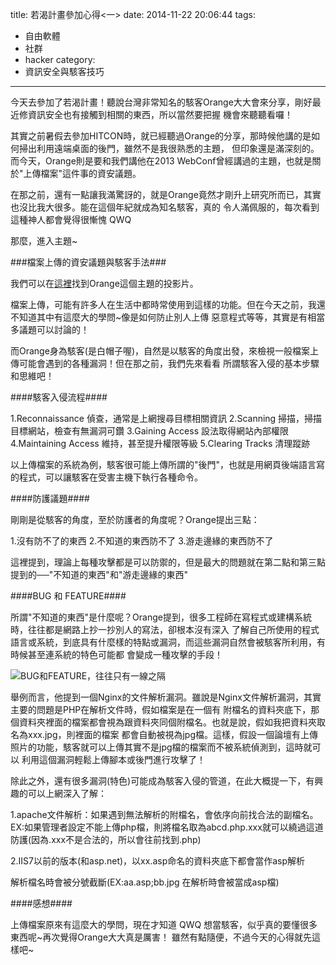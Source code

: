 title: 若渴計畫參加心得<一>
date: 2014-11-22 20:06:44
tags:
- 自由軟體
- 社群
- hacker
category:
- 資訊安全與駭客技巧
---

今天去參加了若渴計畫！聽說台灣非常知名的駭客Orange大大會來分享，剛好最近修資訊安全也有接觸到相關的東西，所以當然要把握
機會來聽聽看囉！
<!--more-->

其實之前暑假去參加HITCON時，就已經聽過Orange的分享，那時候他講的是如何掃出利用遠端桌面的後門，雖然不是我很熟悉的主題，
但印象還是滿深刻的。而今天，Orange則是要和我們講他在2013 WebConf曾經講過的主題，也就是關於"上傳檔案"這件事的資安議題。

在那之前，還有一點讓我滿驚訝的，就是Orange竟然才剛升上研究所而已，其實也沒比我大很多。能在這個年紀就成為知名駭客，真的
令人滿佩服的，每次看到這種神人都會覺得很慚愧 QWQ

那麼，進入主題~

###檔案上傳的資安議題與駭客手法###

我們可以在[這裡](http://www.slideshare.net/p8361/webconf-2013best-practices-the-upload)找到Orange這個主題的投影片。

檔案上傳，可能有許多人在生活中都時常使用到這樣的功能。但在今天之前，我還不知道其中有這麼大的學問~像是如何防止別人上傳
惡意程式等等，其實是有相當多議題可以討論的！

而Orange身為駭客(是白帽子喔)，自然是以駭客的角度出發，來檢視一般檔案上傳可能會遇到的各種漏洞！但在那之前，我們先來看看
所謂駭客入侵的基本步驟和思維吧！

####駭客入侵流程####

1.Reconnaissance 偵查，通常是上網搜尋目標相關資訊
2.Scanning 掃描，掃描目標網站，檢查有無漏洞可鑽
3.Gaining Access 設法取得網站內部權限
4.Maintaining Access 維持，甚至提升權限等級
5.Clearing Tracks 清理蹤跡

以上傳檔案的系統為例，駭客很可能上傳所謂的"後門"，也就是用網頁後端語言寫的程式，可以讓駭客在受害主機下執行各種命令。

####防護議題####

剛剛是從駭客的角度，至於防護者的角度呢？Orange提出三點：

1.沒有防不了的東西
2.不知道的東西防不了
3.游走邊緣的東西防不了

這裡提到，理論上每種攻擊都是可以防禦的，但是最大的問題就在第二點和第三點提到的──"不知道的東西"和"游走邊緣的東西"

####BUG 和 FEATURE####

所謂"不知道的東西"是什麼呢？Orange提到，很多工程師在寫程式或建構系統時，往往都是網路上抄一抄別人的寫法，卻根本沒有深入
了解自己所使用的程式語言或系統，到底具有什麼樣的特點或漏洞，而這些漏洞自然會被駭客所利用，有時候甚至連系統的特色可能都
會變成一種攻擊的手段！

![BUG和FEATURE，往往只有一線之隔](http://i.imgur.com/i5aAskv.png)

舉例而言，他提到一個Nginx的文件解析漏洞。雖說是Nginx文件解析漏洞，其實主要的問題是PHP在解析文件時，假如檔案是在一個有
附檔名的資料夾底下，那個資料夾裡面的檔案都會視為跟資料夾同個附檔名。也就是說，假如我把資料夾取名為xxx.jpg，則裡面的檔案
都會自動被視為jpg檔。這樣，假設一個論壇有上傳照片的功能，駭客就可以上傳其實不是jpg檔的檔案而不被系統偵測到，這時就可以
利用這個漏洞輕鬆上傳腳本或後門進行攻擊了！

除此之外，還有很多漏洞(特色)可能成為駭客入侵的管道，在此大概提一下，有興趣的可以上網深入了解：

1.apache文件解析：如果遇到無法解析的附檔名，會依序向前找合法的副檔名。
EX:如果管理者設定不能上傳php檔，則將檔名取為abcd.php.xxx就可以繞過這道防護(因為.xxx不是合法的，所以會往前找到.php)

2.IIS7以前的版本(和asp.net)，以xx.asp命名的資料夾底下都會當作asp解析

解析檔名時會被分號截斷(EX:aa.asp;bb.jpg 在解析時會被當成asp檔)


####感想####

上傳檔案原來有這麼大的學問，現在才知道 QWQ
想當駭客，似乎真的要懂很多東西呢~再次覺得Orange大大真是厲害！
雖然有點隨便，不過今天的心得就先這樣吧~